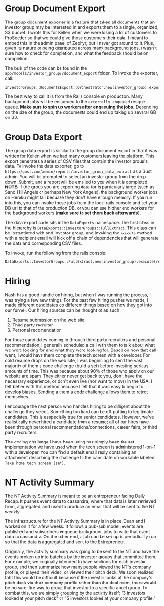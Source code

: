 # Group Document Export
The group document exporter is a feature that takes all documents that an investor group may be interested in and exports them to a single, organized, S3 bucket. I wrote this for Kellen when we were losing a lot of customers to ProSeeder so that we could give those customers their data. I meant to embed this in the admin panel of Zephyr, but I never got around to it. Plus, given its nature of being distributed across many background jobs, I wasn't sure how to check for completion, and what the feedback should be on completion. 

The bulk of the code can be found in the `app/models/investor_groups/document_export` folder. To invoke the exporter, call: 
```
InvestorGroups::DocumentsExport::Orchestrator.new(investor_group).export(s3_bucket_name)
```
The best way to call it is from the Rails console on production. Many background jobs will be enqueued to the `externally_enqueued` resque queue. __Make sure to spin up workers after enqueuing the jobs.__ Depending on the size of the group, the documents could end up taking up several GB on S3. 

# Group Data Export
The group data export is similar to the group document export in that it was written for Kellen when we had many customers leaving the platform. This export generates a series of CSV files that contain the investor group's data. 
To invoke the data exporter, go to `https://gust.com/admin/reports/investor_group_data_extract` as a Gust admin. You will be prompted to select an investor group from the drop down. Submit, and a report will be emailed to you when it is completed. __NOTE:__ If the group you are exporting data for is particularly large (such as Sand Hill Angels or perhaps New York Angels), the background worker jobs on Heroku might fail becuase they don't have enough memory. If you run into this, you can invoke these jobs from the local rails console and set your DB url to that of the production DB, or you can use higher end workers for the background workers (__make sure to set them back afterwards__).

The data export code sits in the `DataExports` namespace. The first class in the hierarchy is `DataExports::InvestorGroups::FullExtract`. This class can be instantiated with and investor group, and invoking the `execute` method with a recipient email will kick off a chain of dependencies that will generate the data and corresponding CSV files. 

To invoke, run the following from the rails console: 
```
DataExports::InvestorGroups::FullExtract.new(investor_group).execute(recipient_user)
```

# Hiring

Nash has a good handle on hiring, but when I was running the process, I was trying a few new things. For the past few hiring pushes we made, I made different candidates do different things based on how they got into our funnel. Our hiring sources can be thought of as such:
1. Resume submission on the web site
2. Third party recruiter
3. Personal recomendation

For those candidates coming in through third party recruiters and personal recommendation, I generally scheduled a call with them to talk about what we were looking for and what they were looking for. Based on how that call went, I would have them complete the tech screen with a developer. For cold resume drops on the web site, I was beginning to send the vast majority of them a code challenge (build a set) before investing serious amounts of time. This was because about 90% of those who apply on our website are spam. They either never get back to you, don't have the necessary experience, or don't even live (nor want to move) in the USA. I felt better with this method becuase I felt that it was easy to begin to develop biases. Sending a them a code challenge allows them to reject themselves. 

I encourage the next person who handles hiring to be dilligent about the challenge they select. Something too hard can be off putting to legitimate candidates. This is esspecially true for senior candidates. However, we've realistically never hired a candidate from a resume; all of our hires have been through personal recommendations/connections, career fairs, or third party recruiters.

The coding challenge I have been using has simply been the set implementation we have used when the tech screen is administered 1-on-1 with a developer. You can find a default email reply containing an attachment describing the challenge to the candidate on workable labeled `Take home tech screen (set)`.

# NT Activity Summary

The NT Activity Summary is meant to be an entrepreneur facing Daily Recap. It pushes event data to cassandra, where that data is later retrieved from, aggregated, and used to produce an email that will be sent to the NT weekly. 

The infrastructure for the NT Activity Summary is in place. Dean and I worked on it for a few weeks. It follows a pub-sub model; events are published and subscribers enqueue background jobs to write that event data to cassandra. On the other end, a job can be set up to periodically run so that the data is aggregated and sent to the Entrepreneur. 

Originally, the activity summary was going to be sent to the NT and have the events broken up into batches by the investor groups that committed them. For example, we originally intended to have sections for each investor group, and then summarize how many people viewed the NT's company profile, or played their video, or viewed their pitch deck. We soon realized taht this would be difficult because if the investor looks at the company's pitch deck via their company profile rather than the deal room, there would be no sure-fire way to group that investor to a specific angel group. To combat this, we are simply grouping by the activity itself; "3 investors looked at your pitch deck" or "5 investors looked at your company profile."
